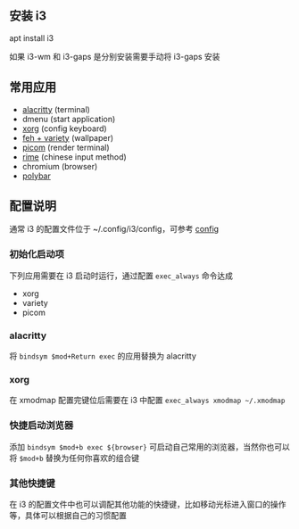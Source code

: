 ## 安装 i3

apt install i3

如果 i3-wm 和 i3-gaps 是分别安装需要手动将 i3-gaps 安装

## 常用应用

- [alacritty](../alacritty/README.md) (terminal)
- dmenu (start application)
- [xorg](../xorg) (config keyboard)
- [feh + variety](../feh+variety) (wallpaper)
- [picom](https://github.com/yshui/picom) (render terminal)
- [rime](../rime) (chinese input method)
- chromium (browser)
- [polybar](../polybar)

## 配置说明

通常 i3 的配置文件位于 ~/.config/i3/config，可参考 [config](./config)

### 初始化启动项

下列应用需要在 i3 启动时运行，通过配置 `exec_always` 命令达成

- xorg
- variety
- picom

### alacritty

将 `bindsym $mod+Return exec` 的应用替换为 alacritty

### xorg

在 xmodmap 配置完键位后需要在 i3 中配置 `exec_always xmodmap ~/.xmodmap`

### 快捷启动浏览器

添加 `bindsym $mod+b exec ${browser}` 可启动自己常用的浏览器，当然你也可以将 `$mod+b` 替换为任何你喜欢的组合键

### 其他快捷键

在 i3 的配置文件中也可以调配其他功能的快捷键，比如移动光标进入窗口的操作等，具体可以根据自己的习惯配置
